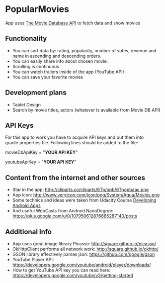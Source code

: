 # PopularMovies
App uses [The Movie Database API](https://www.themoviedb.org) to fetch data and show movies

## Functionality
* You can sort data by: rating, popularity, number of votes, revenue and name in ascending and descending orders.
* You can easily share info about chosen movie.
* Scrolling is continuous 
* You can watch trailers inside of the app (YouTube API)
* You can save your favorite movies

## Development plans
* Tablet Design
* Search by movie titles, actors (whatever is available from Movie DB API)

## API Keys
For this app to work you have to acquire API keys and put them into gradle.properties file. 
Following lines should be added to the file:

movieDbApiKey = "**YOUR API KEY**"

youtubeApiKey = "**YOUR API KEY**"


## Content from the internet and other sources
* Star in the app: http://cliparts.co/cliparts/6Tp/opb/6Tpopbaac.png
* App icon: http://www.veryicon.com/icon/png/System/Agua/Movies.png
* Some technics and ideas were taken from Udacity Course [Developing Android Apps](https://www.udacity.com/course/viewer#!/c-ud853-nd)
* And useful WebCasts from Android NanoDegree: https://plus.google.com/u/0/107950612876685287140/posts 

## Additional Info
* App uses great image library Picasso: http://square.github.io/picasso/
* OkHttpClient performs all network work: http://square.github.io/okhttp/
* GSON library effectively parses json: https://github.com/google/gson
* YouTube Player API: https://developers.google.com/youtube/android/player/downloads/
* How to get YouTube API key you can read here: https://developers.google.com/youtube/v3/getting-started
